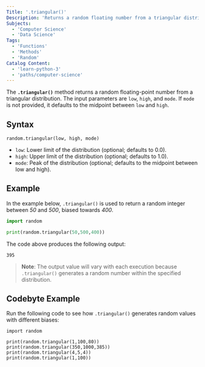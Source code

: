 ```yaml
---
Title: '.triangular()'
Description: 'Returns a random floating number from a triangular distribution.'
Subjects: 
  - 'Computer Science'
  - 'Data Science'
Tags:
  - 'Functions'
  - 'Methods'
  - 'Random'
Catalog Content: 
  - 'learn-python-3'
  - 'paths/computer-science'
---
```


The **`.triangular()`** method returns a random floating-point number from a triangular distribution. The input parameters are `low`, `high`, and `mode`. If `mode` is not provided, it defaults to the midpoint between `low` and `high`.

## Syntax

```pseudo
random.triangular(low, high, mode)
```

- `low`: Lower limit of the distribution (optional; defaults to 0.0).
- `high`: Upper limit of the distribution (optional; defaults to 1.0).
- `mode`: Peak of the distribution (optional; defaults to the midpoint between low and high).

## Example

In the example below, `.triangular()` is used to return a random integer between *50* and *500*, biased towards *400*.

```py
import random

print(random.triangular(50,500,400))
```

The code above produces the following output:

```shell
395
```

> **Note**: The output value will vary with each execution because `.triangular()` generates a random number within the specified distribution.

## Codebyte Example

Run the following code to see how `.triangular()` generates random values with different biases:

```codebyte/python
import random

print(random.triangular(1,100,80))
print(random.triangular(350,1000,385))
print(random.triangular(4,5,4))
print(random.triangular(1,100))
```
